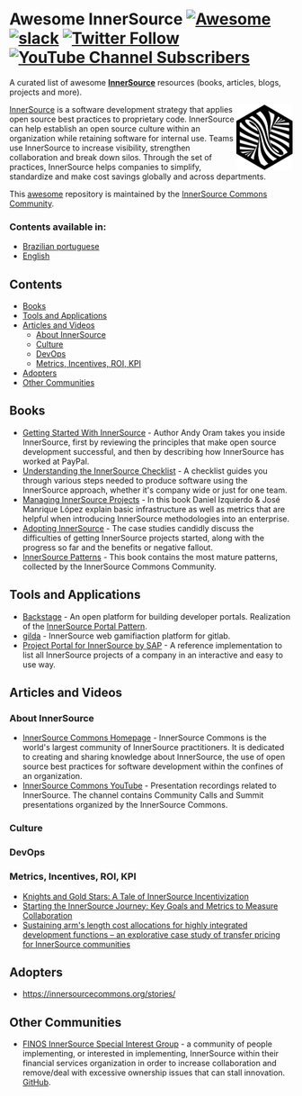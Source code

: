 <!--lint disable awesome-git-repo-age-->
# Awesome InnerSource [![Awesome](https://awesome.re/badge-flat2.svg)](https://awesome.re) [![slack](https://img.shields.io/badge/slack-innersource-0aa8a7.svg?logo=slack&style=flat-square)](https://innersourcecommons.org/slack) [![Twitter Follow](https://img.shields.io/twitter/follow/InnerSourceOrg?logo=twitter&logoColor=white&color=%231DA1F2&label=followers&style=flat-square)](https://twitter.com/InnerSourceOrg) [![YouTube Channel Subscribers](https://img.shields.io/youtube/channel/subscribers/UCoSPSd6Or4F_vpjo4SmyoEA?logo=youtube&logoColor=white&color=%23e93f3f&style=flat-square)](https://www.youtube.com/@InnerSourceCommons)

<!--lint ignore double-link-->
A curated list of awesome **[InnerSource](https://innersourcecommons.org/)** resources (books, articles, blogs, projects and more). 

<!--lint ignore double-link-->
[<img src="assets/images/innersource-logo.png" align="right" width="100" alt="InnerSource Commons">](https://innersourcecommons.org/)

<!--lint ignore double-link-->
[InnerSource](https://innersourcecommons.org/) is a software development strategy that applies open source best practices to proprietary code. InnerSource can help establish an open source culture within an organization while retaining software for internal use. Teams use InnerSource to increase visibility, strengthen collaboration and break down silos. Through the set of practices, InnerSource helps companies to simplify, standardize and make cost savings globally and across departments.

<!--lint ignore double-link-->
This [awesome](https://github.com/InnerSourceCommons/awesome-innersource) repository is maintained by the [InnerSource Commons Community](https://innersourcecommons.org/).

### Contents available in:
 - [Brazilian portuguese](/content/pt-br/README.md)
 - [English](#contents)

## Contents

- [Books](#books)
- [Tools and Applications](#tools-and-applications)
- [Articles and Videos](#articles-and-videos)
  - [About InnerSource](#about-innersource)
  - [Culture](#culture)
  - [DevOps](#devops)
  - [Metrics, Incentives, ROI, KPI](#metrics-incentives-roi-kpi)
- [Adopters](#adopters)
- [Other Communities](#other-communities)

## Books

- [Getting Started With InnerSource](https://innersourcecommons.org/learn/books/getting-started-with-innersource/) - Author Andy Oram takes you inside InnerSource, first by reviewing the principles that make open source development successful, and then by describing how InnerSource has worked at PayPal.
- [Understanding the InnerSource Checklist](https://innersourcecommons.org/learn/books/understanding-the-innersource-checklist/) - A checklist guides you through various steps needed to produce software using the InnerSource approach, whether it's company wide or just for one team.
- [Managing InnerSource Projects](https://innersourcecommons.org/learn/books/managing-innersource-projects/) - In this book Daniel Izquierdo & José Manrique López explain basic infrastructure as well as metrics that are helpful when introducing InnerSource methodologies into an enterprise.
- [Adopting InnerSource](https://innersourcecommons.org/learn/books/adopting-innersource-principles-and-case-studies/) - The case studies candidly discuss the difficulties of getting InnerSource projects started, along with the progress so far and the benefits or negative fallout.
- [InnerSource Patterns](https://innersourcecommons.org/learn/books/innersource-patterns/) - This book contains the most mature patterns, collected by the InnerSource Commons Community.

## Tools and Applications

- [Backstage](https://backstage.io/) - An open platform for building developer portals. Realization of the [InnerSource Portal Pattern](https://github.com/InnerSourceCommons/InnerSourcePatterns/blob/main/patterns/2-structured/innersource-portal.md).
- [gilda](https://gitlab.com/gilda2/gilda) - InnerSource web gamifiaction platform for gitlab.
- [Project Portal for InnerSource by SAP](https://github.com/SAP/project-portal-for-innersource) - A reference implementation to list all InnerSource projects of a company in an interactive and easy to use way.

## Articles and Videos

### About InnerSource

<!--lint ignore double-link-->
- [InnerSource Commons Homepage](https://innersourcecommons.org/) - InnerSource Commons is the world's largest community of InnerSource practitioners. It is dedicated to creating and sharing knowledge about InnerSource, the use of open source best practices for software development within the confines of an organization.
- [InnerSource Commons YouTube](https://www.youtube.com/c/InnerSourceCommons) - Presentation recordings related to InnerSource. The channel contains Community Calls and Summit presentations organized by the InnerSource Commons.

### Culture

### DevOps

### Metrics, Incentives, ROI, KPI

- [Knights and Gold Stars: A Tale of InnerSource Incentivization](https://ieeexplore.ieee.org/document/9904025)
- [Starting the InnerSource Journey: Key Goals and Metrics to Measure Collaboration](https://conf.researchr.org/details/msr-2022/msr-2022-industry-track/12/Starting-the-InnerSource-Journey-Key-Goals-and-Metrics-to-Measure-Collaboration)
- [Sustaining arm's length cost allocations for highly integrated development functions – an explorative case study of transfer pricing for InnerSource communities](https://mnetax.com/sustaining-arms-length-cost-allocations-for-highly-integrated-development-functions-an-explorative-case-study-of-transfer-pricing-for-innersource-communities-47288)

## Adopters

<!--lint ignore double-link-->
- https://innersourcecommons.org/stories/

## Other Communities

- [FINOS InnerSource Special Interest Group](https://innersource.finos.org) - a community of people implementing, or interested in implementing, InnerSource within their financial services organization in order to increase collaboration and remove/deal with excessive ownership issues that can stall innovation. [GitHub](https://github.com/finos).
